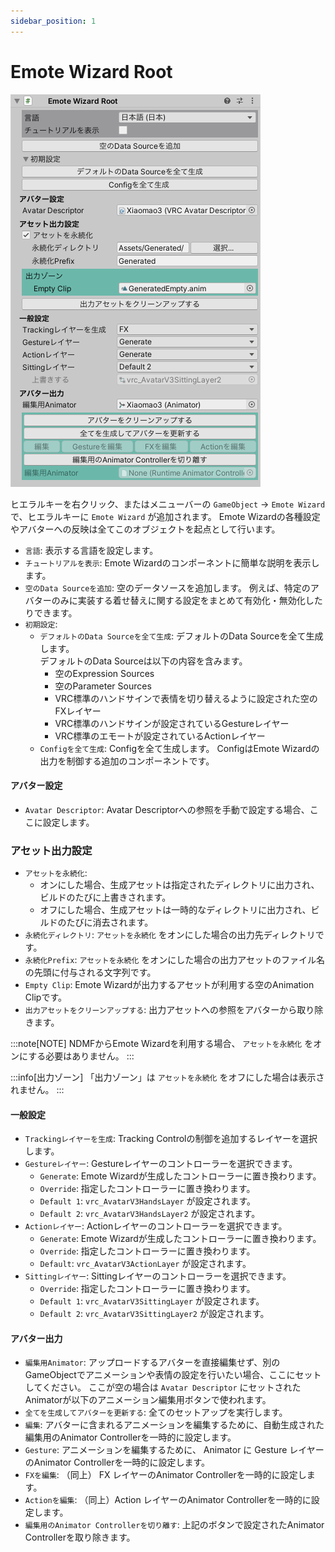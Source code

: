 ```yaml
---
sidebar_position: 1
---
```


# Emote Wizard Root

![Inspector](img/emote_wizard_root.png)

ヒエラルキーを右クリック、またはメニューバーの `GameObject` → `Emote Wizard` で、ヒエラルキーに `Emote Wizard` が追加されます。
Emote Wizardの各種設定やアバターへの反映は全てこのオブジェクトを起点として行います。

- `言語`: 表示する言語を設定します。
- `チュートリアルを表示`: Emote Wizardのコンポーネントに簡単な説明を表示します。
- `空のData Sourceを追加`: 空のデータソースを追加します。
  例えば、特定のアバターのみに実装する着せ替えに関する設定をまとめて有効化・無効化したりできます。
- `初期設定`:
  - `デフォルトのData Sourceを全て生成`: デフォルトのData Sourceを全て生成します。  
    デフォルトのData Sourceは以下の内容を含みます。
    - 空のExpression Sources
    - 空のParameter Sources
    - VRC標準のハンドサインで表情を切り替えるように設定された空のFXレイヤー
    - VRC標準のハンドサインが設定されているGestureレイヤー
    - VRC標準のエモートが設定されているActionレイヤー
  - `Configを全て生成`: Configを全て生成します。
    ConfigはEmote Wizardの出力を制御する追加のコンポーネントです。

#### アバター設定

- `Avatar Descriptor`: Avatar Descriptorへの参照を手動で設定する場合、ここに設定します。

### アセット出力設定

- `アセットを永続化`:
  - オンにした場合、生成アセットは指定されたディレクトリに出力され、ビルドのたびに上書きされます。
  - オフにした場合、生成アセットは一時的なディレクトリに出力され、ビルドのたびに消去されます。
- `永続化ディレクトリ`: 
  `アセットを永続化` をオンにした場合の出力先ディレクトリです。 
- `永続化Prefix`:
  `アセットを永続化` をオンにした場合の出力アセットのファイル名の先頭に付与される文字列です。
- `Empty Clip`: Emote Wizardが出力するアセットが利用する空のAnimation Clipです。
- `出力アセットをクリーンアップする`: 出力アセットへの参照をアバターから取り除きます。

:::note[NOTE]
NDMFからEmote Wizardを利用する場合、 `アセットを永続化` をオンにする必要はありません。
:::

:::info[出力ゾーン]
「出力ゾーン」は `アセットを永続化` をオフにした場合は表示されません。
:::

#### 一般設定

- `Trackingレイヤーを生成`: Tracking Controlの制御を追加するレイヤーを選択します。
- `Gestureレイヤー`: Gestureレイヤーのコントローラーを選択できます。
  - `Generate`: Emote Wizardが生成したコントローラーに置き換わります。
  - `Override`: 指定したコントローラーに置き換わります。
  - `Default 1`: `vrc_AvatarV3HandsLayer` が設定されます。
  - `Default 2`: `vrc_AvatarV3HandsLayer2` が設定されます。
- `Actionレイヤー`: Actionレイヤーのコントローラーを選択できます。
  - `Generate`: Emote Wizardが生成したコントローラーに置き換わります。
  - `Override`: 指定したコントローラーに置き換わります。
  - `Default`: `vrc_AvatarV3ActionLayer` が設定されます。
- `Sittingレイヤー`: Sittingレイヤーのコントローラーを選択できます。
  - `Override`: 指定したコントローラーに置き換わります。
  - `Default 1`: `vrc_AvatarV3SittingLayer` が設定されます。
  - `Default 2`: `vrc_AvatarV3SittingLayer2` が設定されます。

#### アバター出力

- `編集用Animator`: アップロードするアバターを直接編集せず、別のGameObjectでアニメーションや表情の設定を行いたい場合、ここにセットしてください。
  ここが空の場合は `Avatar Descriptor` にセットされたAnimatorが以下のアニメーション編集用ボタンで使われます。
- `全てを生成してアバターを更新する`: 全てのセットアップを実行します。
- `編集`: アバターに含まれるアニメーションを編集するために、自動生成された編集用のAnimator Controllerを一時的に設定します。
- `Gesture`: アニメーションを編集するために、 Animator に Gesture レイヤーのAnimator Controllerを一時的に設定します。
- `FXを編集`: （同上） FX レイヤーのAnimator Controllerを一時的に設定します。
- `Actionを編集`: （同上）Action レイヤーのAnimator Controllerを一時的に設定します。
- `編集用のAnimator Controllerを切り離す`: 上記のボタンで設定されたAnimator Controllerを取り除きます。

